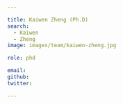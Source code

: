 ```yaml
---

title: Kaiwen Zheng (Ph.D)
search:
  - Kaiwen
  - Zheng
image: images/team/kaiwen-zheng.jpg

role: phd

email:  
github:  
twitter:  

---
```

